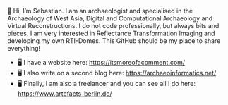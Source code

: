 👋 Hi, I’m Sebastian. I am an archaeologist and specialised in the Archaeology of West Asia, Digital and Computational Archaeology and Virtual Reconstructions. I do not code professionally, but always bits and pieces. I am very interested in Reflectance Transformation Imaging and developing my own RTI-Domes. This GitHub should be my place to share everything!
- 🖥️ I have a website here: https://itsmoreofacomment.com/
- 🖥️ I also write on a second blog here: https://archaeoinformatics.net/
- 🖥️ Finally, I am also a freelancer and you can see all I do here: https://www.artefacts-berlin.de/
